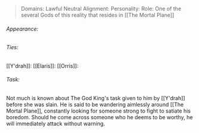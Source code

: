 > Domains: Lawful Neutral
> Alignment: 
> Personality: 
> Role: One of the several Gods of this reality that resides in [[The Mortal Plane]]

###### Appearance:

###### Ties:
[[Y'drah]]: 
[[Elaris]]: 
[[Orris]]: 
###### Task:
Not much is known about The God King's task given to him by [[Y'drah]] before she was slain. He is said to be wandering aimlessly around [[The Mortal Plane]], constantly looking for someone strong to fight to satiate his boredom. Should he come across someone who he deems to be worthy, he will immediately attack without warning.